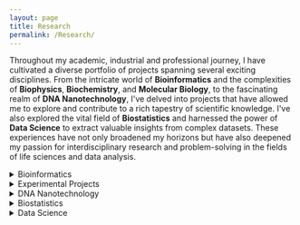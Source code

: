 ```yaml
---
layout: page
title: Research
permalink: /Research/
---
```


Throughout my academic, industrial and professional journey, I have cultivated a diverse portfolio of projects spanning several exciting disciplines. From the intricate world of **Bioinformatics** and the complexities of **Biophysics**, **Biochemistry**, and **Molecular Biology**, to the fascinating realm of **DNA Nanotechnology**, I've delved into projects that have allowed me to explore and contribute to a rich tapestry of scientific knowledge. I've also explored the vital field of **Biostatistics** and harnessed the power of **Data Science** to extract valuable insights from complex datasets. These experiences have not only broadened my horizons but have also deepened my passion for interdisciplinary research and problem-solving in the fields of life sciences and data analysis. 

<details>
<summary>Bioinformatics</summary>
 
 * Molecular Dynamics simulations
 * RNA Seq
 * Chip Seq
 * Haplotype Tagging
 * Single Cell Origin of Replication mapping
 * Index Hopping in NGS

</details>

<details>
<summary>Experimental Projects</summary>

<details>
<summary>Biophysics: Discovery of a unique DNA structure "iCD-DNA" linked to multiple neurological disorder</summary>

 <div class="subsection">
 
## Project Overview
 
 Attributes | |
| -------- |  -------- |
| Supervisor | Dr. Dipankar Sen |
| Affiliation | Department of MBB, Simon Fraser University |
| Publication | 1 (PloS ONE) |
| Skills | Gel Electrophoresis, CD Spectroscopy, 1D NMR, Chemical Probing, Computational Modeling |

I, under the supervision of Dr. Dipankar Sen, worked with d(C2G4) repeat DNA sequence to discover a novel DNA secondary structure, named, iCD-DNA, with potential causal implication in Neurodegenrative Disorders. Here is the description:

* [(C2G4)n repeat expansion sequences from the C9orf72 gene form an unusual DNA higher-order structure in the pH range of 5-6](https://journals.plos.org/plosone/article?id=10.1371/journal.pone.0198418)
  Massive expansion of a DNA hexanucleotide sequence repeat (C2G4) within the human C9orf72 gene has been linked to a number of neurodegenerative diseases. In sodium or potassium salt solutions,
  single-stranded d(C2G4)n DNAs fold to form G-quadruplexes. We have found that in magnesium or lithium salt solutions, especially under slightly acidic conditions,
  d(C2G4)n oligonucleotides fold to form a distinctive higher order structure whose most striking feature is an "inverted" circular dichroism spectrum, which is
  distinguishable from the spectrum of the left handed DNA double-helix, Z-DNA. On the basis of CD spectroscopy, gel mobility as well as chemical protection analysis,
  we propose that this structure, which we call "iCD-DNA", may be a left-handed Hoogsteen base-paired duplex, an unorthodox G-quadruplex/i-motif composite, or a non-canonical,
  "braided" DNA triplex. Given that iCD-DNA forms under slightly acidic solution conditions, we do not know at this point in time whether or not it forms within living cells.

</details>

</div>


<style>
  .subsection {
    margin-left: 20px; /* Adjust the indentation as needed */
  }
</style>
    
  * [Biochemistry: Discovery of a DNAzyme to catalyse "Click Reaction"](Biochemistry.md)
  * [Molecular Biology: Mapping DNA G-Quadruplexes in living cells](Molecular%20Biology.md)


</details>

<details>
<summary>DNA Nanotechnology</summary>
  
  * [A novel engineering to make long and reversible DNA nanowire and introduction to "Socket-plug" complementarity](DNA%20Nanotech.md)
    
</details>

<details>
<summary>Biostatistics</summary>
  
  * Placebo study from multi arm platform trials
    
</details>

<details>
<summary>Data Science</summary>
  
  * [List of all Machine learning projects](Data%20Science.md)
    
</details>
